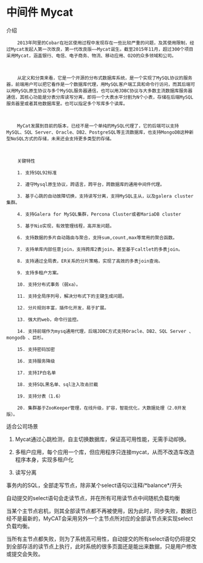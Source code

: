 # 中间件 Mycat

介绍



        2013年阿里的Cobar在社区使用过程中发现存在一些比较严重的问题，及其使用限制，经过Mycat发起人第一次改良，第一代改良版——Mycat诞生。截至2015年11月，超过300个项目采用Mycat，涵盖银行、电信、电子商务、物流、移动应用、O2O的众多领域和公司。



        从定义和分类来看，它是一个开源的分布式数据库系统，是一个实现了MySQL协议的服务器，前端用户可以把它看作是一个数据库代理，用MySQL客户端工具和命令行访问，而其后端可以用MySQL原生协议与多个MySQL服务器通信，也可以用JDBC协议与大多数主流数据库服务器通信，其核心功能是分表分库读写分离，即将一个大表水平分割为N个小表，存储在后端MySQL服务器里或者其他数据库里。也可以指定多个写库多个读库。



        MyCat发展到目前的版本，已经不是一个单纯的MySQL代理了，它的后端可以支持MySQL、SQL Server、Oracle、DB2、PostgreSQL等主流数据库，也支持MongoDB这种新型NoSQL方式的存储，未来还会支持更多类型的存储。



        关键特性

        1. 支持SQL92标准

        2. 遵守Mysql原生协议，跨语言，跨平台，跨数据库的通用中间件代理。

        3. 基于心跳的自动故障切换，支持读写分离，支持MySQL主从，以及galera cluster集群。

        4. 支持Galera for MySQL集群，Percona Cluster或者MariaDB cluster

        5. 基于Nio实现，有效管理线程，高并发问题。

        6. 支持数据的多片自动路由与聚合，支持sum,count,max等常用的聚合函数。

        7. 支持单库内部任意join，支持跨库2表join，甚至基于caltlet的多表join。

        8. 支持通过全局表，ER关系的分片策略，实现了高效的多表join查询。

        9. 支持多租户方案。

        10. 支持分布式事务（弱xa）。

        11. 支持全局序列号，解决分布式下的主键生成问题。   

        12. 分片规则丰富，插件化开发，易于扩展。

        13. 强大的web，命令行监控。

        14. 支持前端作为mysq通用代理，后端JDBC方式支持Oracle、DB2、SQL Server 、 mongodb 、巨杉。

        15. 支持密码加密

        16. 支持服务降级

        17. 支持IP白名单

        18. 支持SQL黑名单、sql注入攻击拦截

        19. 支持分表（1.6）

        20. 集群基于ZooKeeper管理，在线升级，扩容，智能优化，大数据处理（2.0开发版）。





适合公司场景



1. Mycat通过心跳检测，自主切换数据库，保证高可用性能，无需手动却换。

2. 多租户应用，每个应用一个库，但应用程序只连接mycat，从而不改造车改造程序本身，实现多租户化

3. 读写分离

事务内的SQL，全部走写节点，除非某个select语句以注释/\*balance\*/开头

自动提交的select语句会走读节点，并在所有可用读节点中间随机负载均衡

当某个主节点宕机，则其全部读节点都不再被使用，因为此时，同步失败，数据已经不是最新的，MyCAT会采用另外一个主节点所对应的全部读节点来实现select负载均衡。

当所有主节点都失败，则为了系统高可用性，自动提交的所有select语句仍将提交到全部存活的读节点上执行，此时系统的很多页面还是能出来数据，只是用户修改或提交会失败。

